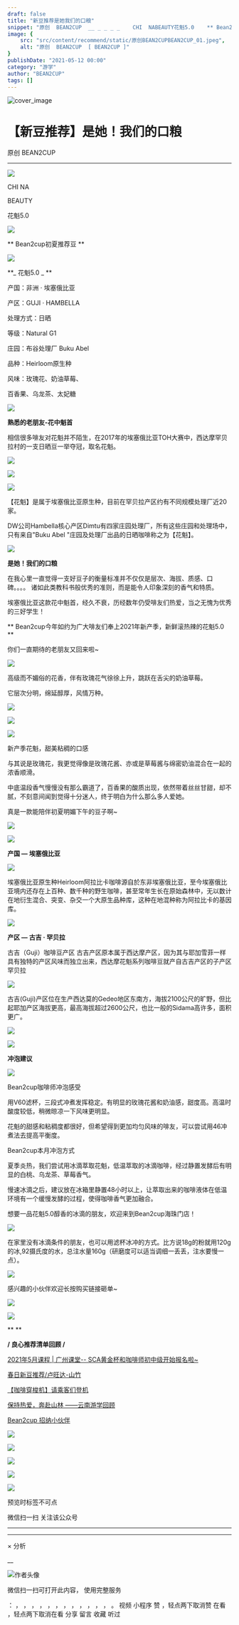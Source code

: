 ```yaml
---
draft: false
title: "新豆推荐是她我们的口粮"
snippet: "原创  BEAN2CUP  __ _ _ _ _    CHI  NABEAUTY花魁5.0    ** Bean2cup初夏推荐"
image: {
    src: "src/content/recommend/static/原创BEAN2CUPBEAN2CUP_01.jpeg",
    alt: "原创  BEAN2CUP  [ BEAN2CUP ]"
}
publishDate: "2021-05-12 00:00"
category: "游学"
author: "BEAN2CUP"
tags: []
---
```


![cover_image](./static/原创BEAN2CUPBEAN2CUP_01.jpeg)

#  【新豆推荐】是她！我们的口粮

原创  BEAN2CUP

__ _ _ _ _





![](./static/原创BEAN2CUPBEAN2CUP_02.png)

CHI  NA

BEAUTY

花魁5.0



![](./static/原创BEAN2CUPBEAN2CUP_03.png)



** Bean2cup初夏推荐豆  **









![](./static/原创BEAN2CUPBEAN2CUP_04.png)



**_ 花魁5.0  _ **

产国：非洲 · 埃塞俄比亚

产区：GUJI · HAMBELLA

处理方式：日晒

等级：Natural G1

庄园：布谷处理厂 Buku Abel

品种：Heirloom原生种

风味：玫瑰花、奶油草莓、

百香果、乌龙茶、太妃糖

![](./static/原创BEAN2CUPBEAN2CUP_05.png)

**熟悉的老朋友-花中魁首**



相信很多啡友对花魁并不陌生，在2017年的埃塞俄比亚TOH大赛中，西达摩罕贝拉村的一支日晒豆一举夺冠，取名花魁。







![](./static/原创BEAN2CUPBEAN2CUP_06.jpeg)









![](./static/原创BEAN2CUPBEAN2CUP_07.png)



![](./static/原创BEAN2CUPBEAN2CUP_08.jpeg)







【花魁】是属于埃塞俄比亚原生种，目前在罕贝拉产区约有不同规模处理厂近20家。



DW公司Hambella核心产区Dimtu有四家庄园处理厂，所有这些庄园和处理场中，  只有来自"Buku Abel
"庄园及处理厂出品的日晒咖啡称之为【花魁】。



![](./static/原创BEAN2CUPBEAN2CUP_05.png)



**是她！我们的口粮**







在我心里一直觉得一支好豆子的衡量标准并不仅仅是层次、海拔、质感、口碑。。。。  诸如此类教科书般优秀的准则，而是能令人印象深刻的香气和特质。



埃塞俄比亚这款花中魁首，经久不衰，历经数年仍受啡友们热爱，当之无愧为优秀的三好学生！



** Bean2cup今年如约为广大啡友们奉上2021年新产季，新鲜滚热辣的花魁5.0  **



你们一直期待的老朋友又回来啦~



![](./static/原创BEAN2CUPBEAN2CUP_09.jpeg)



高级而不媚俗的花香，伴有玫瑰花气徐徐上升，跳跃在舌尖的奶油草莓。



它层次分明，绵延醇厚，风情万种。







![](./static/原创BEAN2CUPBEAN2CUP_10.jpeg)









![](./static/原创BEAN2CUPBEAN2CUP_07.png)



![](./static/原创BEAN2CUPBEAN2CUP_11.jpeg)







新产季花魁，甜美粘稠的口感

与其说是玫瑰花，我更觉得像是玫瑰花酱、亦或是草莓酱与绵密奶油混合在一起的浓香顺滑。

中底温段香气慢慢没有那么霸道了，百香果的酸质出现，依然带着丝丝甘甜，却不腻，不刻意间闻到觉得十分迷人，终于明白为什么那么多人爱她。



真是一款能陪伴初夏明媚下午的豆子啊~



![](./static/原创BEAN2CUPBEAN2CUP_12.jpeg)



![](./static/原创BEAN2CUPBEAN2CUP_05.png)



**产国 — 埃塞俄比亚**



![](./static/原创BEAN2CUPBEAN2CUP_13.png)

埃塞俄比亚原生种Heirloom阿拉比卡咖啡源自於东非埃塞俄比亚，至今埃塞俄比亚境内还存在上百种、数千种的野生咖啡，甚至常年生长在原始森林中，无以数计在地衍生混合、突变、杂交一个大原生品种库，这种在地混种称为阿拉比卡的基因库。

![](./static/原创BEAN2CUPBEAN2CUP_05.png)



**产区 — 古吉 · 罕贝拉**



古吉（Guji）咖啡豆产区
古吉产区原本属于西达摩产区，因为其与耶加雪菲一样具有独特的产区风味而独立出来，西达摩花魁系列咖啡豆就产自古吉产区的子产区罕贝拉

![](./static/原创BEAN2CUPBEAN2CUP_14.jpeg)

古吉(Guji)产区位在生产西达莫的Gedeo地区东南方，海拔2100公尺的旷野，但比起耶加产区海拔更高，最高海拔超过2600公尺，也比一般的Sidama高许多，面积更广。

![](./static/原创BEAN2CUPBEAN2CUP_15.jpeg)





![](./static/原创BEAN2CUPBEAN2CUP_16.jpeg)







**冲泡建议**





![](./static/原创BEAN2CUPBEAN2CUP_17.jpeg)





Bean2cup咖啡师冲泡感受

用V60滤杯，三段式冲煮发挥稳定。有明显的玫瑰花酱和奶油感，甜度高。高温时酸度较低，稍微晾凉一下风味更明显。



花魁的甜感和粘稠度都很好，但希望得到更加均匀风味的啡友，可以尝试用46冲煮法去提高平衡度。



Bean2cup本月冲泡方式

夏季炎热，我们尝试用冰滴萃取花魁，低温萃取的冰滴咖啡，经过静置发酵后有明显的白桃、乌龙茶、草莓香气。

慢速冰滴之后，建议放在冰箱里静置48小时以上，让萃取出来的咖啡液体在低温环境有一个缓慢发酵的过程，使得咖啡香气更加融合。



想要一品花魁5.0醇香的冰滴的朋友，欢迎来到Bean2cup海珠门店！

![](./static/原创BEAN2CUPBEAN2CUP_18.jpeg)



在家里没有冰滴条件的朋友，也可以用滤杯冰冲的方式。比方说18g的粉就用120g的冰,92摄氏度的水，总注水量160g（研磨度可以适当调细一丢丢，注水要慢一点）。



![](./static/原创BEAN2CUPBEAN2CUP_19.jpeg)



感兴趣的小伙伴欢迎长按购买链接砸单~



![](./static/原创BEAN2CUPBEAN2CUP_20.jpeg)





![](./static/原创BEAN2CUPBEAN2CUP_21.png)



**
**



**/ 良心推荐清单回顾 /**

[ 2021年5月课程 | 广州课堂-- SCA黄金杯和咖啡师初中级开始报名啦~ ](http://mp.weixin.qq.com/s?__biz=MzAwNTYzODcxMg==&mid=2651352452&idx=1&sn=70b91799b96fe2b98a69bc64c59d4fd1&chksm=80e552d3b792dbc5252e90b1126c9b6991a2b73b1b245c3378f2db7ebf776611af95f21e322d&scene=21#wechat_redirect)



[ 春日新豆推荐/卢旺达-山竹
](http://mp.weixin.qq.com/s?__biz=MzAwNTYzODcxMg==&mid=2651352128&idx=1&sn=e5dc23ad84686d25a78a14e79f09869e&chksm=80e55317b792da018542bb196d1d6004e8cbba6b22b07939df6aace55f164803d4953682601b&scene=21#wechat_redirect)



[ 【咖啡穿梭机】请乘客们登机
](http://mp.weixin.qq.com/s?__biz=MzAwNTYzODcxMg==&mid=2651352386&idx=1&sn=8756b4da35eba64f14be39be24c14a5f&chksm=80e55215b792db03570f8b8aaa58630daa1f5cc27c7ea5656591b19d2ec073deaff7d540a5f5&scene=21#wechat_redirect)



[ 保持热爱，奔赴山林 ——云南游学回顾
](http://mp.weixin.qq.com/s?__biz=MzAwNTYzODcxMg==&mid=2651351216&idx=1&sn=b9350668d819be08be21ba81b984604b&chksm=80e557e7b792def10fc9ce9822e40ea2cad08d2ce788e90a1fd8d7ba57190b8d6e409e17dec0&scene=21#wechat_redirect)



[ Bean2cup 招纳小伙伴
](http://mp.weixin.qq.com/s?__biz=MzAwNTYzODcxMg==&mid=2651352419&idx=1&sn=4a1cc5af14af1d705c4f77371c2378a5&chksm=80e55234b792db22ce6a5812c25490f2b05e2b84122045202492163be78049e4933538e63235&scene=21#wechat_redirect)

![](./static/原创BEAN2CUPBEAN2CUP_22.jpeg)

![](./static/原创BEAN2CUPBEAN2CUP_23.jpeg)



![](./static/原创BEAN2CUPBEAN2CUP_24.jpeg)



![](./static/原创BEAN2CUPBEAN2CUP_25.jpeg)

![](./static/原创BEAN2CUPBEAN2CUP_26.png)

预览时标签不可点



微信扫一扫
关注该公众号





****



****



×  分析

__

![作者头像](./static/原创BEAN2CUPBEAN2CUP_27.png)

微信扫一扫可打开此内容，
使用完整服务

：  ，  ，  ，  ，  ，  ，  ，  ，  ，  ，  ，  ，  。  视频  小程序  赞  ，轻点两下取消赞  在看  ，轻点两下取消在看
分享  留言  收藏  听过

